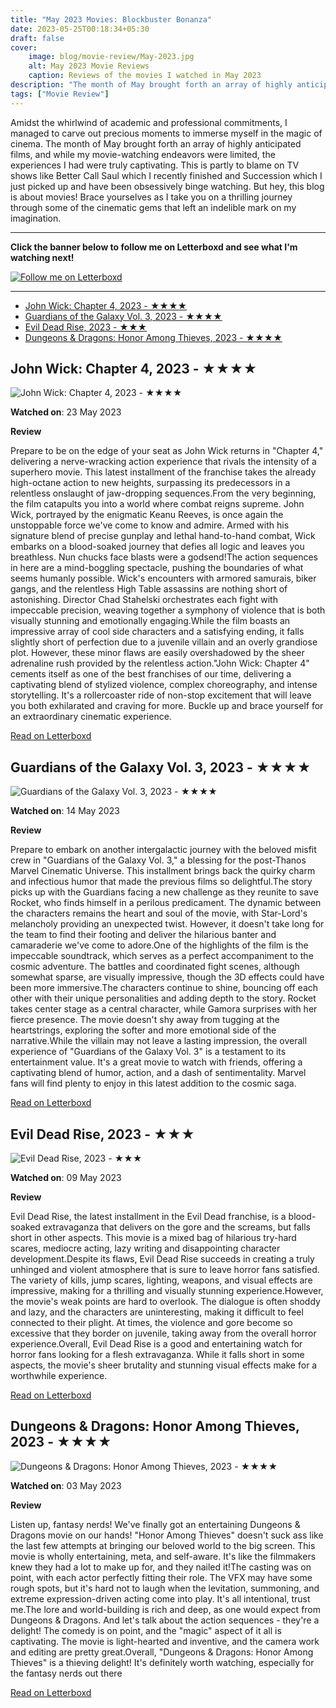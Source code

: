 ```yaml
---
title: "May 2023 Movies: Blockbuster Bonanza"
date: 2023-05-25T00:18:34+05:30
draft: false
cover: 
    image: blog/movie-review/May-2023.jpg
    alt: May 2023 Movie Reviews
    caption: Reviews of the movies I watched in May 2023
description: "The month of May brought forth an array of highly anticipated films, and while my movie-watching endeavors were limited, the experiences I had were truly captivating."
tags: ["Movie Review"]
---
```


Amidst the whirlwind of academic and professional commitments, I managed to carve out precious moments to immerse myself in the magic of cinema. The month of May brought forth an array of highly anticipated films, and while my movie-watching endeavors were limited, the experiences I had were truly captivating. This is partly to blame on TV shows like Better Call Saul which I recently finished and Succession which I just picked up and have been obsessively binge watching. But hey, this blog is about movies! Brace yourselves as I take you on a thrilling journey through some of the cinematic gems that left an indelible mark on my imagination.

---
**Click the banner below to follow me on Letterboxd and see what I'm watching next!**

[![Follow me on Letterboxd](/blog/movie-review/lbx-follow.png)](https://letterboxd.com/highnessatharva/)

---

- [John Wick: Chapter 4, 2023 - ★★★★](#john-wick-chapter-4-2023---)
- [Guardians of the Galaxy Vol. 3, 2023 - ★★★★](#guardians-of-the-galaxy-vol-3-2023---)
- [Evil Dead Rise, 2023 - ★★★](#evil-dead-rise-2023---)
- [Dungeons \& Dragons: Honor Among Thieves, 2023 - ★★★★](#dungeons--dragons-honor-among-thieves-2023---)

## John Wick: Chapter 4, 2023 - ★★★★

![John Wick: Chapter 4, 2023 - ★★★★](https://a.ltrbxd.com/resized/film-poster/5/3/0/8/8/2/530882-john-wick-chapter-4-0-600-0-900-crop.jpg?v=bc32219057)

**Watched on**: 23 May 2023

**Review**

Prepare to be on the edge of your seat as John Wick returns in "Chapter 4," delivering a nerve-wracking action experience that rivals the intensity of a superhero movie. This latest installment of the franchise takes the already high-octane action to new heights, surpassing its predecessors in a relentless onslaught of jaw-dropping sequences.From the very beginning, the film catapults you into a world where combat reigns supreme. John Wick, portrayed by the enigmatic Keanu Reeves, is once again the unstoppable force we've come to know and admire. Armed with his signature blend of precise gunplay and lethal hand-to-hand combat, Wick embarks on a blood-soaked journey that defies all logic and leaves you breathless. Nun chucks face blasts were a godsend!The action sequences in here are a mind-boggling spectacle, pushing the boundaries of what seems humanly possible. Wick's encounters with armored samurais, biker gangs, and the relentless High Table assassins are nothing short of astonishing. Director Chad Stahelski orchestrates each fight with impeccable precision, weaving together a symphony of violence that is both visually stunning and emotionally engaging.While the film boasts an impressive array of cool side characters and a satisfying ending, it falls slightly short of perfection due to a juvenile villain and an overly grandiose plot. However, these minor flaws are easily overshadowed by the sheer adrenaline rush provided by the relentless action."John Wick: Chapter 4" cements itself as one of the best franchises of our time, delivering a captivating blend of stylized violence, complex choreography, and intense storytelling. It's a rollercoaster ride of non-stop excitement that will leave you both exhilarated and craving for more. Buckle up and brace yourself for an extraordinary cinematic experience.

[Read on Letterboxd](https://letterboxd.com/highnessatharva/film/john-wick-chapter-4/)

## Guardians of the Galaxy Vol. 3, 2023 - ★★★★

![Guardians of the Galaxy Vol. 3, 2023 - ★★★★](https://a.ltrbxd.com/resized/film-poster/3/7/9/7/1/1/379711-guardians-of-the-galaxy-volume-3-0-600-0-900-crop.jpg?v=bd023e472c)

**Watched on**: 14 May 2023

**Review**

Prepare to embark on another intergalactic journey with the beloved misfit crew in "Guardians of the Galaxy Vol. 3," a blessing for the post-Thanos Marvel Cinematic Universe. This installment brings back the quirky charm and infectious humor that made the previous films so delightful.The story picks up with the Guardians facing a new challenge as they reunite to save Rocket, who finds himself in a perilous predicament. The dynamic between the characters remains the heart and soul of the movie, with Star-Lord's melancholy providing an unexpected twist. However, it doesn't take long for the team to find their footing and deliver the hilarious banter and camaraderie we've come to adore.One of the highlights of the film is the impeccable soundtrack, which serves as a perfect accompaniment to the cosmic adventure. The battles and coordinated fight scenes, although somewhat sparse, are visually impressive, though the 3D effects could have been more immersive.The characters continue to shine, bouncing off each other with their unique personalities and adding depth to the story. Rocket takes center stage as a central character, while Gamora surprises with her fierce presence. The movie doesn't shy away from tugging at the heartstrings, exploring the softer and more emotional side of the narrative.While the villain may not leave a lasting impression, the overall experience of "Guardians of the Galaxy Vol. 3" is a testament to its entertainment value. It's a great movie to watch with friends, offering a captivating blend of humor, action, and a dash of sentimentality. Marvel fans will find plenty to enjoy in this latest addition to the cosmic saga.

[Read on Letterboxd](https://letterboxd.com/highnessatharva/film/guardians-of-the-galaxy-vol-3/)

## Evil Dead Rise, 2023 - ★★★

![Evil Dead Rise, 2023 - ★★★](https://a.ltrbxd.com/resized/film-poster/6/3/6/7/6/1/636761-evil-dead-rise-0-600-0-900-crop.jpg?v=51a7fe0b29)

**Watched on**: 09 May 2023

**Review**

Evil Dead Rise, the latest installment in the Evil Dead franchise, is a blood-soaked extravaganza that delivers on the gore and the screams, but falls short in other aspects. This movie is a mixed bag of hilarious try-hard scares, mediocre acting, lazy writing and disappointing character development.Despite its flaws, Evil Dead Rise succeeds in creating a truly unhinged and violent atmosphere that is sure to leave horror fans satisfied. The variety of kills, jump scares, lighting, weapons, and visual effects are impressive, making for a thrilling and visually stunning experience.However, the movie's weak points are hard to overlook. The dialogue is often shoddy and lazy, and the characters are uninteresting, making it difficult to feel connected to their plight. At times, the violence and gore become so excessive that they border on juvenile, taking away from the overall horror experience.Overall, Evil Dead Rise is a good and entertaining watch for horror fans looking for a flesh extravaganza. While it falls short in some aspects, the movie's sheer brutality and stunning visual effects make for a worthwhile experience.

[Read on Letterboxd](https://letterboxd.com/highnessatharva/film/evil-dead-rise/)

## Dungeons & Dragons: Honor Among Thieves, 2023 - ★★★★

![Dungeons & Dragons: Honor Among Thieves, 2023 - ★★★★](https://a.ltrbxd.com/resized/film-poster/4/2/4/0/0/3/424003-dungeons-dragons-honor-among-thieves-0-600-0-900-crop.jpg?v=7c3c4fddf9)

**Watched on**: 03 May 2023

**Review**

Listen up, fantasy nerds! We've finally got an entertaining Dungeons & Dragons movie on our hands! "Honor Among Thieves" doesn't suck ass like the last few attempts at bringing our beloved world to the big screen. This movie is wholly entertaining, meta, and self-aware. It's like the filmmakers knew they had a lot to make up for, and they nailed it!The casting was on point, with each actor perfectly fitting their role. The VFX may have some rough spots, but it's hard not to laugh when the levitation, summoning, and extreme expression-driven acting come into play. It's all intentional, trust me.The lore and world-building is rich and deep, as one would expect from Dungeons & Dragons. And let's talk about the action sequences - they're a delight! The comedy is on point, and the "magic" aspect of it all is captivating. The movie is light-hearted and inventive, and the camera work and editing are pretty great.Overall, "Dungeons & Dragons: Honor Among Thieves" is a thieving delight! It's definitely worth watching, especially for the fantasy nerds out there

[Read on Letterboxd](https://letterboxd.com/highnessatharva/film/dungeons-dragons-honor-among-thieves/)

